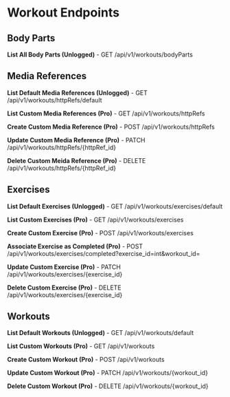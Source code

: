 # Workout Endpoints

## Body Parts

**List All Body Parts (Unlogged)** - GET /api/v1/workouts/bodyParts


## Media References

**List Default Media References (Unlogged)** - GET /api/v1/workouts/httpRefs/default

**List Custom Media References (Pro)** - GET /api/v1/workouts/httpRefs

**Create Custom Media Reference (Pro)** - POST /api/v1/workouts/httpRefs

**Update Custom Media Reference (Pro)** - PATCH /api/v1/workouts/httpRefs/{httpRef_id}

**Delete Custom Meida Reference (Pro)** - DELETE /api/v1/workouts/httpRefs/{httpRef_id}


## Exercises

**List Default Exercises (Unlogged)** - GET /api/v1/workouts/exercises/default

**List Custom Exercises (Pro)** - GET /api/v1/workouts/exercises

**Create Custom Exercise (Pro)** - POST /api/v1/workouts/exercises

**Associate Exercise as Completed (Pro)** - POST /api/v1/workouts/exercises/completed?exercise_id=int&workout_id=

**Update Custom Exercise (Pro)** - PATCH /api/v1/workouts/exercises/{exercise_id}

**Delete Custom Exercise (Pro)** - DELETE /api/v1/workouts/exercises/{exercise_id}


## Workouts

**List Default Workouts (Unlogged)** - GET /api/v1/workouts/default

**List Custom Workouts (Pro)** - GET /api/v1/workouts

**Create Custom Workout (Pro)** - POST /api/v1/workouts 

**Update Custom Workout (Pro)** - PATCH /api/v1/workouts/{workout_id}

**Delete Custom Workout (Pro)** - DELETE /api/v1/workouts/{workout_id}
